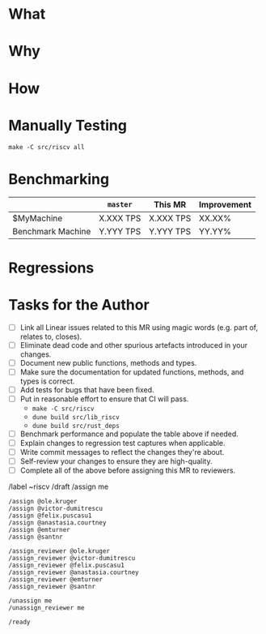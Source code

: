 <!-- 
    Link Linear issues using magic words. Examples of these are "Closes RV-XXX", "Part of RV-YYY"
    or "Relates to RV-ZZZ".
-->

# What

<!--
    Summarise the changes in this MR.
-->

# Why

<!-- 
    Explain why this MR is needed.
-->

# How

<!--
    Explain how the MR achieves its goal. If this is trivial, you may omit it.
-->

# Manually Testing

```
make -C src/riscv all
```

# Benchmarking

<!--
    Measure the impact on performance of this MR on your machine and the benchmark machine.
    Fill in the table below.
-->

|  | `master` | This MR | Improvement |
|--|----------|---------|-------------|
| $MyMachine | X.XXX TPS | X.XXX TPS | XX.XX% |
| Benchmark Machine | Y.YYY TPS | Y.YYY TPS | YY.YY% |

# Regressions

<!--
    Explain changes to regression test captures. If there are no changes to these, delete this
    section.
-->

# Tasks for the Author

- [ ] Link all Linear issues related to this MR using magic words (e.g. part of, relates to, closes).
- [ ] Eliminate dead code and other spurious artefacts introduced in your changes.
- [ ] Document new public functions, methods and types.
- [ ] Make sure the documentation for updated functions, methods, and types is correct.
- [ ] Add tests for bugs that have been fixed.
- [ ] Put in reasonable effort to ensure that CI will pass.
  - `make -C src/riscv`
  - `dune build src/lib_riscv`
  - `dune build src/rust_deps`
- [ ] Benchmark performance and populate the table above if needed.
- [ ] Explain changes to regression test captures when applicable.
- [ ] Write commit messages to reflect the changes they're about.
- [ ] Self-review your changes to ensure they are high-quality.
- [ ] Complete all of the above before assigning this MR to reviewers.

/label ~riscv
/draft
/assign me

<!--
    Once the MR is ready, run the following GitLab commands.
-->

```
/assign @ole.kruger
/assign @victor-dumitrescu
/assign @felix.puscasu1
/assign @anastasia.courtney
/assign @emturner
/assign @santnr

/assign_reviewer @ole.kruger
/assign_reviewer @victor-dumitrescu
/assign_reviewer @felix.puscasu1
/assign_reviewer @anastasia.courtney
/assign_reviewer @emturner
/assign_reviewer @santnr

/unassign me
/unassign_reviewer me

/ready
```
